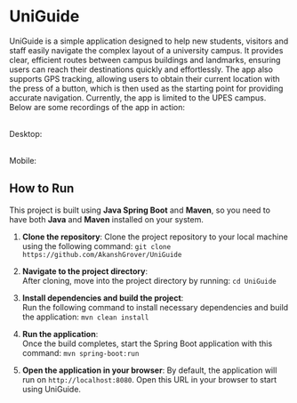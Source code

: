 # UniGuide

UniGuide is a simple application designed to help new students, visitors and staff easily navigate the complex layout of a university campus. It provides clear, efficient routes between campus buildings and landmarks, ensuring users can reach their destinations quickly and effortlessly. The app also supports GPS tracking, allowing users to obtain their current location with the press of a button, which is then used as the starting point for providing accurate navigation. Currently, the app is limited to the UPES campus. <br>Below are some recordings of the app in action:

<br>Desktop:

<br>Mobile:

## How to Run
This project is built using **Java Spring Boot** and **Maven**, so you need to have both **Java** and **Maven** installed on your system.

1. **Clone the repository**: Clone the project repository to your local machine using the following command: 
`git clone https://github.com/AkanshGrover/UniGuide`

2. **Navigate to the project directory**:  
After cloning, move into the project directory by running:
`cd UniGuide`

3. **Install dependencies and build the project**:  
Run the following command to install necessary dependencies and build the application:
`mvn clean install`

4. **Run the application**:  
Once the build completes, start the Spring Boot application with this command:
`mvn spring-boot:run`

5. **Open the application in your browser**: By default, the application will run on `http://localhost:8080`. Open this URL in your browser to start using UniGuide.
